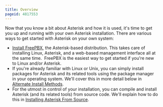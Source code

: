 ```yaml
---
title: Overview
pageid: 4817553
---
```


Now that you know a bit about Asterisk and how it is used, it's time to get you up and running with your own Asterisk installation. There are various ways to get started with Asterisk on your own system:

* [Install FreePBX](https://www.freepbx.org/downloads/freepbx-distro/), the Asterisk-based distribution. This takes care of installing Linux, Asterisk, and a web-based management interface all at the same time.  FreePBX is the easiest way to get started if you're new to Linux and/or Asterisk.
* If you're already familiar with Linux or Unix, you can simply install packages for Asterisk and its related tools using the package manager in your operating system. We'll cover this in more detail below in [Alternate Install Methods](/Alternate-Install-Methods).
* For the utmost in control of your installation, you can compile and install Asterisk (and its related tools) from source code. We'll explain how to do this in [Installing Asterisk From Source](/Installing-Asterisk-From-Source).
